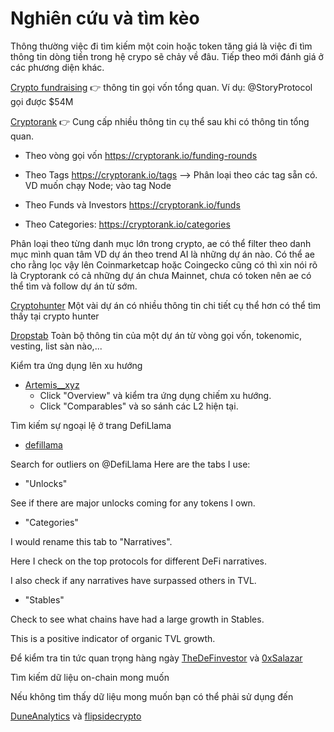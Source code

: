 # Nghiên cứu và tìm kèo

Thông thường việc đi tìm kiếm một coin hoặc token tăng giá là việc đi tìm thông tin dòng tiền trong hệ crypo sẽ chảy về đâu. Tiếp theo mới đánh giá ở các phương diện khác.

[Crypto fundraising](https://crypto-fundraising.info/) 👉 thông tin gọi vốn tổng quan. Ví dụ: @StoryProtocol gọi được $54M

[Cryptorank](https://cryptorank.io)  👉 Cung cấp nhiều thông tin cụ thể sau khi có thông tin tổng quan. 

   - Theo vòng gọi vốn https://cryptorank.io/funding-rounds
   
   - Theo Tags https://cryptorank.io/tags --> Phân loại theo các tag sẵn có. VD muốn chạy Node; vào tag Node

   - Theo Funds và Investors https://cryptorank.io/funds

   - Theo Categories: https://cryptorank.io/categories

Phân loại theo từng danh mục lớn trong crypto, ae có thể filter theo danh mục mình quan tâm VD dự án theo trend AI là những dự án nào.
Có thể ae cho rằng lọc vậy lên Coinmarketcap hoặc Coingecko cũng có thì xin nói rõ là Cryptorank có cả những dự án chưa Mainnet, chưa có token nên ae có thể tìm và follow dự án từ sớm. 

[Cryptohunter](https://www.cypherhunter.com/en/discover/) Một vài dự án có nhiều thông tin chi tiết cụ thể hơn có thể tìm thấy tại crypto hunter

[Dropstab](https://dropstab.com/) Toàn bộ thông tin của một dự án từ vòng gọi vốn, tokenomic, vesting, list sàn nào,... 


Kiểm tra ứng dụng lên xu hướng

- [Artemis__xyz](https://app.artemis.xyz/chains)
	- Click "Overview" và kiểm tra ứng dụng chiếm xu hướng.
	- Click "Comparables" và so sánh các L2 hiện tại.

Tìm kiếm sự ngoại lệ ở trang DefiLlama

- [defillama](https://defillama.com/)

Search for outliers on @DefiLlama Here are the tabs I use:

- "Unlocks"

See if there are major unlocks coming for any tokens I own.

- "Categories"

I would rename this tab to "Narratives". 

Here I check on the top protocols for different DeFi narratives.

I also check if any narratives have surpassed others in TVL.

- "Stables"

Check to see what chains have had a large growth in Stables.

This is a positive indicator of organic TVL growth.

Để kiểm tra tin tức quan trọng hàng ngày
[TheDeFinvestor](https://twitter.com/TheDeFinvestor) và [0xSalazar](https://twitter.com/0xSalazar)

Tìm kiếm dữ liệu on-chain mong muốn

Nếu không tìm thấy dữ liệu mong muốn bạn có thể phải sử dụng đến 

[DuneAnalytics](https://twitter.com/DuneAnalytics) và [flipsidecrypto](https://twitter.com/flipsidecrypto)